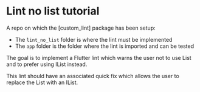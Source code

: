 # Lint no list tutorial

A repo on which the [custom_lint] package has been setup:
  * The `lint_no_list` folder is where the lint must be implemented
  * The `app` folder is the folder where the lint is imported and can be tested

The goal is to implement a Flutter lint which warns the user not to use List and to prefer using IList instead. 

This lint should have an associated quick fix which allows the user to replace the List with an IList.
